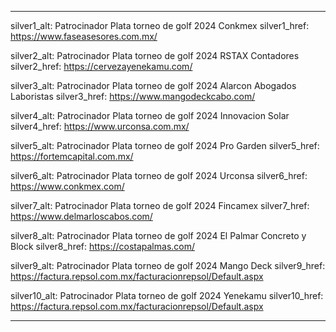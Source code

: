 ---

silver1_alt: Patrocinador Plata torneo de golf 2024 Conkmex
silver1_href: https://www.faseasesores.com.mx/

silver2_alt: Patrocinador Plata torneo de golf 2024 RSTAX Contadores
silver2_href: https://cervezayenekamu.com/

silver3_alt: Patrocinador Plata torneo de golf 2024 Alarcon Abogados Laboristas
silver3_href: https://www.mangodeckcabo.com/

silver4_alt: Patrocinador Plata torneo de golf 2024 Innovacion Solar
silver4_href: https://www.urconsa.com.mx/

silver5_alt: Patrocinador Plata torneo de golf 2024 Pro Garden
silver5_href: https://fortemcapital.com.mx/

silver6_alt: Patrocinador Plata torneo de golf 2024 Urconsa
silver6_href: https://www.conkmex.com/

silver7_alt: Patrocinador Plata torneo de golf 2024 Fincamex
silver7_href: https://www.delmarloscabos.com/

silver8_alt: Patrocinador Plata torneo de golf 2024 El Palmar Concreto y Block
silver8_href: https://costapalmas.com/

silver9_alt: Patrocinador Plata torneo de golf 2024 Mango Deck
silver9_href: https://factura.repsol.com.mx/facturacionrepsol/Default.aspx

silver10_alt: Patrocinador Plata torneo de golf 2024 Yenekamu
silver10_href: https://factura.repsol.com.mx/facturacionrepsol/Default.aspx


---